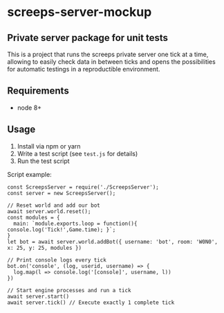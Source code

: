 # screeps-server-mockup

## Private server package for unit tests

This is a project that runs the screeps private server one tick at a time, allowing to easily check
data in between ticks and opens the possibilities for automatic testings in a reproductible
environment.

## Requirements

* node 8+

## Usage

1. Install via npm or yarn
2. Write a test script (see `test.js` for details)
3. Run the test script

Script example:
```
const ScreepsServer = require('./ScreepsServer');
const server = new ScreepsServer();

// Reset world and add our bot
await server.world.reset();
const modules = {
  main: `module.exports.loop = function(){ console.log('Tick!',Game.time); }`;
}
let bot = await server.world.addBot({ username: 'bot', room: 'W0N0', x: 25, y: 25, modules })

// Print console logs every tick
bot.on('console', (log, userid, username) => {
  log.map(l => console.log('[console]', username, l))
})

// Start engine processes and run a tick
await server.start()
await server.tick() // Execute exactly 1 complete tick
```
